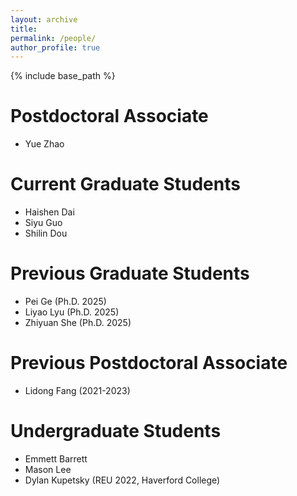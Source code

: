 ```yaml
---
layout: archive
title: 
permalink: /people/
author_profile: true
---
```


{% include base_path %}

Postdoctoral Associate
===
* Yue Zhao 

Current Graduate Students
===
* Haishen Dai
* Siyu Guo
* Shilin Dou

Previous Graduate Students
===
* Pei Ge (Ph.D. 2025)
* Liyao Lyu (Ph.D. 2025)
* Zhiyuan She (Ph.D. 2025) 

Previous Postdoctoral Associate
===
* Lidong Fang (2021-2023)

Undergraduate Students
=====
* Emmett Barrett
* Mason Lee
* Dylan Kupetsky (REU 2022, Haverford College)


